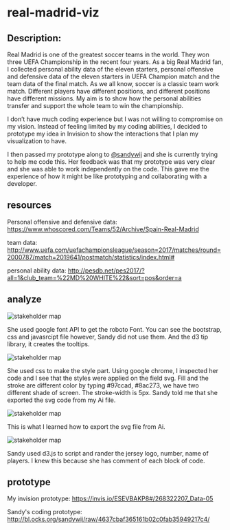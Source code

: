 # real-madrid-viz

## Description:
Real Madrid is one of the greatest soccer teams in the world. They won three UEFA Championship in the recent four years. As a big Real Madrid fan, I collected personal ability data of the eleven starters, personal offensive and defensive data of the eleven starters in UEFA Champion match and the team data of the final match. 
As we all know, soccer is a classic team work match. Different players have different positions, and different positions have different missions. My aim is to show how the personal abilities transfer and support the whole team to win the championship. 

I don’t have much coding experience but I was not willing to compromise on my vision. Instead of feeling limited by my coding abilities, I decided to prototype my idea in Invision to show the interactions that I plan my visualization to have.

I then passed my prototype along to [@sandywij](https://github.com/sandywij/) and she is currently trying to help me code this. Her feedback was that my prototype was very clear and she was able to work independently on the code. This gave me the experience of how it might be like prototyping and collaborating with a developer. 

## resources
Personal offensive and defensive data:
https://www.whoscored.com/Teams/52/Archive/Spain-Real-Madrid

team data:
http://www.uefa.com/uefachampionsleague/season=2017/matches/round=2000787/match=2019641/postmatch/statistics/index.html#

personal ability data:
http://pesdb.net/pes2017/?all=1&club_team=%22MD%20WHITE%22&sort=pos&order=a

## analyze
![stakeholder map](https://i.imgur.com/ABHMg9E.png)

She used google font API to get the roboto Font. You can see the bootstrap, css and javasrcipt file however, Sandy did not use them. And the d3 tip library, it creates the tooltips.


![stakeholder map](https://i.imgur.com/aOTPmDt.png)

She used css to make the style part. Using google chrome, I inspected her code and I see that the styles were applied on the field svg. Fill and the stroke are different color by typing #97ccad, #8ac273, we have two different shade of screen. The stroke-width is 5px. Sandy told me that she exported the svg code from my Ai file.


![stakeholder map](https://i.imgur.com/QxXKSDb.png)

This is what I learned how to export the svg file from Ai.


![stakeholder map](https://i.imgur.com/E1mlo8f.png)

Sandy used d3.js to script and rander the jersey logo, number, name of players. I knew this because she has comment of each block of code. 


## prototype
My invision prototype:
https://invis.io/ESEVBAKP8#/268322207_Data-05


Sandy's coding prototype:
http://bl.ocks.org/sandywij/raw/4637cbaf365161b02c0fab35949217c4/
